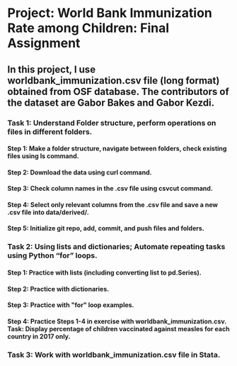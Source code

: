 # Project: World Bank Immunization Rate among Children: Final Assignment
## In this project, I use worldbank_immunization.csv file (long format) obtained from OSF database. The contributors of the dataset are Gabor Bakes and Gabor Kezdi.
### Task 1: Understand Folder structure, perform operations on files in different folders.
#### Step 1: Make a folder structure, navigate between folders, check existing files using ls command.
#### Step 2: Download the data using curl command.
#### Step 3: Check column names in the .csv file using csvcut command.
#### Step 4: Select only relevant columns from the .csv file and save a new .csv file into data/derived/.
#### Step 5: Initialize git repo, add, commit, and push files and folders.
### Task 2: Using lists and dictionaries; Automate repeating tasks using Python “for” loops.
#### Step 1: Practice with lists (including converting list to pd.Series).
#### Step 2: Practice with dictionaries.
#### Step 3: Practice with "for" loop examples.
#### Step 4: Practice Steps 1-4 in exercise with worldbank_immunization.csv. Task: Display percentage of children vaccinated against measles for each country in 2017 only.
### Task 3: Work with worldbank_immunization.csv file in Stata.